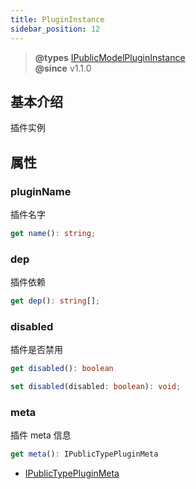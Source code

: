 ```yaml
---
title: PluginInstance
sidebar_position: 12
---
```


> **@types** [IPublicModelPluginInstance](https://github.com/alibaba/lowcode-engine/blob/main/packages/types/src/shell/model/plugin-instance.ts)<br/>
> **@since** v1.1.0


## 基本介绍

插件实例

## 属性

### pluginName

插件名字

```typescript
get name(): string;
```

### dep

插件依赖

```typescript
get dep(): string[];
```

### disabled

插件是否禁用

```typescript
get disabled(): boolean

set disabled(disabled: boolean): void;

```

### meta

插件 meta 信息

```typescript
get meta(): IPublicTypePluginMeta

```

- [IPublicTypePluginMeta](https://github.com/alibaba/lowcode-engine/blob/main/packages/types/src/shell/type/plugin-meta.ts)


